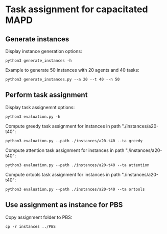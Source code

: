 # Task assignment for capacitated MAPD

## Generate instances

Display instance generation options:

```
python3 generate_instances -h
```

Example to generate 50 instances with 20 agents and 40 tasks:

```
python3 generate_instances.py --a 20 --t 40 --n 50 
```

## Perform task assignment

Display task assignemnt options:

```
python3 evaluation.py -h
```

Compute greedy task assignment for instances in path "./instances/a20-t40":

```
python3 evaluation.py --path ./instances/a20-t40 --ta greedy
```

Compute attention task assignment for instances in path "./instances/a20-t40":

```
python3 evaluation.py --path ./instances/a20-t40 --ta attention
```

Compute ortools task assignment for instances in path "./instances/a20-t40":

```
python3 evaluation.py --path ./instances/a20-t40 --ta ortools
```

## Use assignment as instance for PBS

Copy assignment folder to PBS:

```
cp -r instances ../PBS
```
